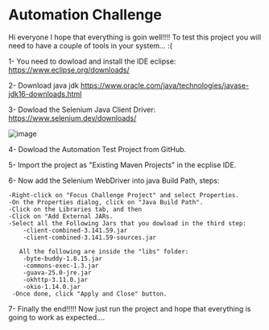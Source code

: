 # Automation Challenge

Hi everyone I hope that everything is goin well!!!! To test this project you will need to have a couple of tools in your system... :(

1- You need to dowload and install the IDE eclipse: https://www.eclipse.org/downloads/

2- Download java jdk https://www.oracle.com/java/technologies/javase-jdk16-downloads.html

3- Dowload the Selenium Java Client Driver: https://www.selenium.dev/downloads/

![image](https://user-images.githubusercontent.com/59879362/114331901-4aaca380-9b02-11eb-9e65-601245bb6772.png)

4- Dowload the Automation Test Project from GitHub.

5- Import the project as "Existing Maven Projects" in the ecplise IDE.

6- Now add the Selenium WebDriver into java Build Path, steps:

    -Right-click on "Focus Challenge Project" and select Properties.
    -On the Properties dialog, click on "Java Build Path".
    -Click on the Libraries tab, and then
    -Click on "Add External JARs.
    -Select all the Following Jars that you dowload in the third step:
        -client-combined-3.141.59.jar
        -client-combined-3.141.59-sources.jar
        
       All the following are inside the "libs" folder:
        -byte-buddy-1.8.15.jar
        -commons-exec-1.3.jar
        -guava-25.0-jre.jar
        -okhttp-3.11.0.jar
        -okio-1.14.0.jar
     -Once done, click "Apply and Close" button.
     
7- Finally the end!!!!! Now just run the project and hope that everything is going to work as expected....     
 
